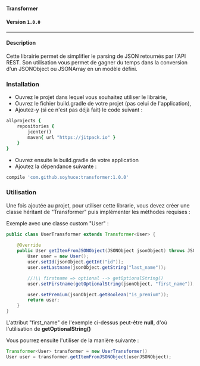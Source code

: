 #### Transformer
#### Version `1.0.0`
---

#### Description
Cette librairie permet de simplifier le parsing de JSON retournés par l'API REST. Son utilisation vous permet de gagner du temps dans la conversion d'un JSONObject ou JSONArray en un modèle défini.

### Installation

* Ouvrez le projet dans lequel vous souhaitez utiliser le librairie,
* Ouvrez le fichier build.gradle de votre projet (pas celui de l'application),
* Ajoutez-y (si ce n'est pas déjà fait) le code suivant :

```ruby
allprojects {
    repositories {
        jcenter()
        maven{ url "https://jitpack.io" }
    }
}
```

* Ouvrez ensuite le build.gradle de votre application
* Ajoutez la dépendance suivante :
```ruby
compile 'com.github.soyhuce:transformer:1.0.0'
```

### Utilisation

Une fois ajoutée au projet, pour utiliser cette librarie, vous devez créer une classe héritant de "Transformer" puis implémenter les méthodes requises :

Exemple avec une classe custom "User" : 

```java
public class UserTransformer extends Transformer<User> {
    
    @Override
    public User getItemFromJSONObject(JSONObject jsonObject) throws JSONException {
        User user = new User();
        user.setId(jsonObject.getInt("id"));
        user.setLastname(jsonObject.getString("last_name"));

        //!\\ firstname => optional --> getOptionalString()
        user.setFirstname(getOptionalString(jsonObject, "first_name"));

        user.setPremium(jsonObject.getBoolean("is_premium"));
        return user;    
    }
}
```
L'attribut "first_name" de l'exemple ci-dessus peut-être **null**, d'où l'utilisation de **getOptionalString()**

Vous pourrez ensuite l'utiliser de la manière suivante : 

```java
Transformer<User> transformer = new UserTransformer()
User user = transformer.getItemFromJSONObject(userJSONObject);
```
